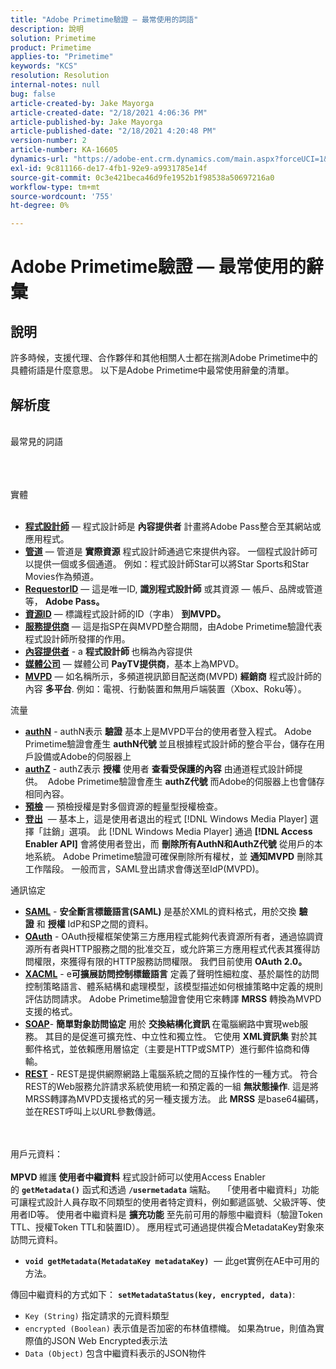 ```yaml
---
title: "Adobe Primetime驗證 — 最常使用的詞語"
description: 說明
solution: Primetime
product: Primetime
applies-to: "Primetime"
keywords: "KCS"
resolution: Resolution
internal-notes: null
bug: false
article-created-by: Jake Mayorga
article-created-date: "2/18/2021 4:06:36 PM"
article-published-by: Jake Mayorga
article-published-date: "2/18/2021 4:20:48 PM"
version-number: 2
article-number: KA-16605
dynamics-url: "https://adobe-ent.crm.dynamics.com/main.aspx?forceUCI=1&pagetype=entityrecord&etn=knowledgearticle&id=9ecbfd41-0372-eb11-a812-00224809aac7"
exl-id: 9c811166-de17-4fb1-92e9-a9931785e14f
source-git-commit: 0c3e421beca46d9fe1952b1f98538a50697216a0
workflow-type: tm+mt
source-wordcount: '755'
ht-degree: 0%

---
```


# Adobe Primetime驗證 — 最常使用的辭彙

## 說明


許多時候，支援代理、合作夥伴和其他相關人士都在揣測Adobe Primetime中的具體術語是什麼意思。 以下是Adobe Primetime中最常使用辭彙的清單。


## 解析度

<br>最常見的詞語<br><br>

<br><br>實體<br><br>
- <u><b>程式設計師</b></u>  — 程式設計師是 <b>內容提供者</b> 計畫將Adobe Pass整合至其網站或應用程式。
- <u><b>管道</b></u>  — 管道是 <b>實際資源</b> 程式設計師通過它來提供內容。 一個程式設計師可以提供一個或多個通道。 例如：程式設計師Star可以將Star Sports和Star Movies作為頻道。
- <u><b>RequestorID</b></u>  — 這是唯一ID, <b>識別程式設計師</b> 或其資源 — 帳戶、品牌或管道等， <b>Adobe Pass。 </b>
- <u><b>資源ID</b></u>  — 標識程式設計師的ID（字串） <b>到MVPD。 </b>
- <u><b>服務提供商</b></u>  — 這是指SP在與MVPD整合期間，由Adobe Primetime驗證代表程式設計師所發揮的作用。
- <u><b>內容提供者</b></u> - a <b>程式設計師 </b>也稱為內容提供
- <u><b>媒體公司</b></u>  — 媒體公司 <b>PayTV提供商</b>，基本上為MPVD。
- <u><b>MVPD</b></u>  — 如名稱所示，多頻道視訊節目配送商(MVPD) <b>經銷商</b> 程式設計師的內容 <b>多平台</b>. 例如：電視、行動裝置和無用戶端裝置（Xbox、Roku等）。

流量
- <u><b>authN</b></u> - authN表示 <b>驗證</b> 基本上是MVPD平台的使用者登入程式。 Adobe Primetime驗證會產生 <b>authN代號 </b>並且根據程式設計師的整合平台，儲存在用戶設備或Adobe的伺服器上
- <u><b>authZ</b></u> - authZ表示 <b>授權</b> 使用者 <b>查看受保護的內容</b> 由通道程式設計師提供。  Adobe Primetime驗證會產生 <b>authZ代號</b> 而Adobe的伺服器上也會儲存相同內容。
- <u><b>預檢</b></u>  — 預檢授權是對多個資源的輕量型授權檢查。
- <u><b>登出</b></u>  — 基本上，這是使用者退出的程式 [!DNL Windows Media Player] 選擇「註銷」選項。 此 [!DNL Windows Media Player] 通過 <b>[!DNL Access Enabler API]</b> 會將使用者登出，而 <b>刪除所有AuthN和AuthZ代號</b> 從用戶的本地系統。 Adobe Primetime驗證可確保刪除所有權杖，並 <b>通知MVPD</b> 刪除其工作階段。 一般而言，SAML登出請求會傳送至IdP(MVPD)。



通訊協定
- <b><u>SAML</u></b> - <b>安全斷言標籤語言(SAML)</b> 是基於XML的資料格式，用於交換 <b>驗證</b> 和 <b>授權</b> IdP和SP之間的資料。
- <u><b>OAuth</b></u> - OAuth授權框架使第三方應用程式能夠代表資源所有者，通過協調資源所有者與HTTP服務之間的批准交互，或允許第三方應用程式代表其獲得訪問權限，來獲得有限的HTTP服務訪問權限。 我們目前使用 <b>OAuth 2.0。</b>
- <b><u>XACML</u></b> - e<b>可擴展訪問控制標籤語言</b> 定義了聲明性細粒度、基於屬性的訪問控制策略語言、體系結構和處理模型，該模型描述如何根據策略中定義的規則評估訪問請求。 Adobe Primetime驗證會使用它來轉譯 <b>MRSS</b> 轉換為MVPD支援的格式。
- <b><u>SOAP</u></b>- <b>簡單對象訪問協定</b> 用於 <b>交換結構化資訊 </b>在電腦網路中實現web服務。 其目的是促進可擴充性、中立性和獨立性。 它使用 <b>XML資訊集</b> 對於其郵件格式，並依賴應用層協定（主要是HTTP或SMTP）進行郵件協商和傳輸。
- <u><b>REST</b></u> - REST是提供網際網路上電腦系統之間的互操作性的一種方式。 符合REST的Web服務允許請求系統使用統一和預定義的一組 <b>無狀態操作</b>. 這是將MRSS轉譯為MVPD支援格式的另一種支援方法。 此 <b>MRSS</b> 是base64編碼，並在REST呼叫上以URL參數傳遞。

<br><br>用戶元資料：<br><br>
<b>MPVD </b>維護<b> 使用者中繼資料</b> 程式設計師可以使用Access Enabler的 <b>`getMetadata()`</b> 函式和透過 <b>`/usermetadata`</b> 端點。   「使用者中繼資料」功能可讓程式設計人員存取不同類型的使用者特定資料，例如郵遞區號、父級評等、使用者ID等。 使用者中繼資料是 <b>擴充功能</b> 至先前可用的靜態中繼資料（驗證Token TTL、授權Token TTL和裝置ID）。 應用程式可通過提供複合MetadataKey對象來訪問元資料。

- <b>`void getMetadata(MetadataKey metadataKey)`</b>  — 此get實例在AE中可用的方法。


傳回中繼資料的方式如下： <b>`setMetadataStatus(key, encrypted, data)`</b>:

- `Key (String)` 指定請求的元資料類型
- `encrypted (Boolean)` 表示值是否加密的布林值標幟。 如果為true，則值為實際值的JSON Web Encrypted表示法
- `Data (Object)` 包含中繼資料表示的JSON物件
